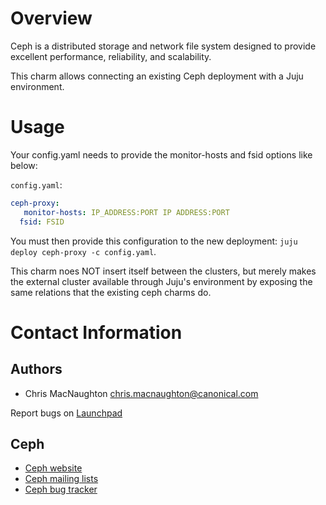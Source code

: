 # Overview

Ceph is a distributed storage and network file system designed to provide
excellent performance, reliability, and scalability.

This charm allows connecting an existing Ceph deployment with a Juju environment.

# Usage

Your config.yaml needs to provide the  monitor-hosts and fsid options like below:

`config.yaml`:
```yaml
ceph-proxy:
   monitor-hosts: IP_ADDRESS:PORT IP ADDRESS:PORT
  fsid: FSID
```

You must then provide this configuration to the new deployment: `juju deploy ceph-proxy -c config.yaml`.

This charm noes NOT insert itself between the clusters, but merely makes the external cluster available through Juju's environment by exposing the same relations that the existing ceph charms do.

# Contact Information

## Authors 

- Chris MacNaughton <chris.macnaughton@canonical.com>

Report bugs on [Launchpad](http://bugs.launchpad.net/charms/+source/ceph-proxy/+filebug)

## Ceph

- [Ceph website](http://ceph.com)
- [Ceph mailing lists](http://ceph.com/resources/mailing-list-irc/)
- [Ceph bug tracker](http://tracker.ceph.com/projects/ceph)
